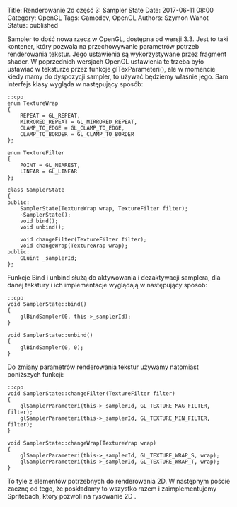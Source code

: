 Title: Renderowanie 2d część 3: Sampler State
Date: 2017-06-11 08:00
Category: OpenGL
Tags: Gamedev, OpenGL
Authors: Szymon Wanot
Status: published

Sampler to dość nowa rzecz w OpenGL, dostępna od wersji 3.3. Jest to taki kontener, który pozwala na przechowywanie parametrów potrzeb renderowania tekstur. Jego ustawienia są wykorzystywane przez fragment shader. W poprzednich wersjach OpenGL ustawienia te trzeba było ustawiać w teksturze przez funkcje glTexParameteri(), ale w momencie kiedy mamy do dyspozycji sampler, to używać będziemy właśnie jego. 
Sam interfejs klasy wygląda w następujący sposób:

	::cpp
	enum TextureWrap
	{
    	REPEAT = GL_REPEAT,
    	MIRRORED_REPEAT = GL_MIRRORED_REPEAT,
    	CLAMP_TO_EDGE = GL_CLAMP_TO_EDGE,
    	CLAMP_TO_BORDER = GL_CLAMP_TO_BORDER
	};

	enum TextureFilter
	{
    	POINT = GL_NEAREST,
    	LINEAR = GL_LINEAR
	};

	class SamplerState
	{
	public:
    	SamplerState(TextureWrap wrap, TextureFilter filter);
    	~SamplerState();
    	void bind();
    	void unbind();

    	void changeFilter(TextureFilter filter);
    	void changeWrap(TextureWrap wrap);
	public:
    	GLuint _samplerId;
	};

Funkcje Bind i unbind służą do aktywowania i dezaktywacji samplera, dla danej tekstury i ich implementacje wyglądają w następujący sposób:

	::cpp
	void SamplerState::bind()
	{
    	glBindSampler(0, this->_samplerId);
	}

	void SamplerState::unbind()
	{
    	glBindSampler(0, 0);
	}

Do zmiany parametrów renderowania tekstur używamy natomiast poniższych funkcji:

	::cpp
	void SamplerState::changeFilter(TextureFilter filter)
	{
    	glSamplerParameteri(this->_samplerId, GL_TEXTURE_MAG_FILTER, filter);
    	glSamplerParameteri(this->_samplerId, GL_TEXTURE_MIN_FILTER, filter);
	}

	void SamplerState::changeWrap(TextureWrap wrap)
	{
    	glSamplerParameteri(this->_samplerId, GL_TEXTURE_WRAP_S, wrap);
    	glSamplerParameteri(this->_samplerId, GL_TEXTURE_WRAP_T, wrap);
	}

To tyle z elementów potrzebnych do renderowania 2D. W następnym poście zacznę od tego, że poskładamy to wszystko razem i zaimplementujemy Spritebach, który pozwoli na rysowanie 2D .


